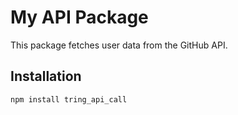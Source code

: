 # My API Package

This package fetches user data from the GitHub API.

## Installation

```sh
npm install tring_api_call
